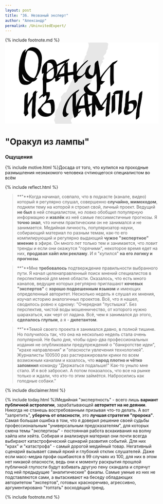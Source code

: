```yaml
---
layout: post
title: "36. Незваный эксперт"
author: "Александр"
permalink: /UninvitedExpert/
---
```

{% include footnote.md %}
!["Слушал пророчества на публику"](/_img/36.svg)
# "Оракул из лампы"

### Ощущения
{% include motive.html %}Досада от того, что купился на проходные размышления незнакомого человека счтиющегося специалистом во всём

{% include reflect.html %}
>**"**Когда начинал, совпало, что в подкасте (канале, видео) который я регулярно слушал, совершенно **случайно, мимоходом**, подняли тему на которой я строил свой, личный проект. Ведущий **не был** в ней специалистом, но ловко обобщил популярную информацию и **извлёк** из неё самые пессимистичные прогнозы. Я **точно знал**, что ничем практическим он не занимался и не занимается. Медийная личность, популяризатор науки, собирающий материал по разным темам, как-то его компилирующий и регулярно выдающий **чужое "экспертное" мнение** в эфире. Он много лет только тем и занимается, что ловит тренды и если они окажутся "горячими", некоторое время едет на них, **продавая хайп или рекламу**. И я "купился" **на его логику и прогнозы**. 

>**"**Мне **требовалось** подтверждение правильности выбранного пути. Я начал целенаправленный поиск мнений специалистов в перспективной для меня области. Оказалось, что есть много каналов, ведущие которых регулярно приглашают **кочевых "экспертов"** с **хорошо подвешенным языком** и имеющих определенный авторитет. Несколько недель я слушал их мнения, изучал историю аналогичных проектов. Всё, что я нашел, сводилось ровно к одному: "Очередная "пустышка". Без перспектив, чистой воды мошенничество, от которого нужно шарахаться, как черт от ладана. Всё, чем я занимался  до этого, **сделалось глупым**, а я - **дилетантом**.  

>**"**Темой своего проекта я занимался давно, в полной  тишине. Но получилось  так, что она на несколько недель стала очень популярной. Не было дня, чтобы одно-два профессиональных издания не опубликовали предупреждений о "банкротстве идеи", "крахе направления" и "опасности увлечения технологией". Журналисты 100500 раз растиражировали крики по всем возможным каналам и казалось, что **народ плотно и чётко запомнил** команду "Держаться подальше!" Как-то уныло мне стало. И я всё забросил. А потом показалось, что все на рынке только и ждали, что кто-то этим займётся. Набросились как голодные собаки." 

{% include disclaimer.html %}

{% include today.html %}Медийная "экспертность" - всего лишь **вариант публичной астрологии**, зарабатывающей **авторитет на не деянии**. Никогда не станешь востребованным призывая что-то делать. А вот "запретить", **уберечь от опасности**, это **лучшая стратегия "пророка"**. Самая большая ошибка в том, что я доверил решение своей судьбы профессиональным "универсальным предсказателям", для которых смена темы "экспертизы" - постоянная работа вскакивания на волну хайпа или хейта. Собирая и анализируя материал они почти всегда выбирают катастрофический сценарий развития событий. Для них "крах" и "катастрофа" - самый дорогой медийный товар. Негативный сценарий вызывает самый яркий и глубокий отклик слушателей. Даже если масс-медиа профи ошибаются в 99 случаях из 100, для них в этом нет никакой опасности, ведь они к моменту раскрытия прошлой публичной глупости будут взбивать другую пену скандала и спрячут под ней предыдущие "аналитические" факапы. Самые умные из них не подставляются сами, а вытаскивают на беседу обладающих авторитетом "экспертов", готовых красноречиво, агрессивно, аргументировано "топтать" восходящий тренд.

{% include footnote.md %}
